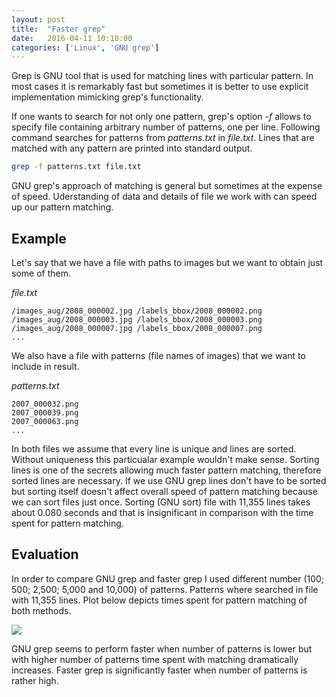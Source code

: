 ```yaml
---
layout: post
title:  "Faster grep"
date:   2016-04-11 10:10:00
categories: ['Linux', 'GNU grep']
---
```


Grep is GNU tool that is used for matching lines with particular pattern.
In most cases it is remarkably fast but sometimes it is better to use explicit implementation mimicking grep's functionality.

If one wants to search for not only one pattern, grep's option *-f* allows to specify file containing arbitrary number of patterns, one per line.
Following command searches for patterns from *patterns.txt* in *file.txt*.
Lines that are matched with any pattern are printed into standard output.

```bash
grep -f patterns.txt file.txt
```

GNU grep's approach of matching is general but sometimes at the expense of speed.
Uderstanding of data and details of file we work with can speed up our pattern matching.

## Example
Let's say that we have a file with paths to images but we want to obtain just some of them.

*file.txt*
```
/images_aug/2008_000002.jpg /labels_bbox/2008_000002.png
/images_aug/2008_000003.jpg /labels_bbox/2008_000003.png
/images_aug/2008_000007.jpg /labels_bbox/2008_000007.png
...
```

We also have a file with patterns (file names of images) that we want to include in result.

*patterns.txt*
```
2007_000032.png
2007_000039.png
2007_000063.png
...
```

In both files we assume that every line is unique and lines are sorted.
Without uniqueness this particualar example wouldn't make sense.
Sorting lines is one of the secrets allowing much faster pattern matching, therefore sorted lines are necessary.
If we use GNU grep lines don't have to be sorted but sorting itself doesn't affect overall speed of pattern matching because we can sort files just once.
Sorting (GNU sort) file  with 11,355 lines takes about 0.080 seconds and that is insignificant in comparison with the time spent for pattern matching. 

<script src="https://gist.github.com/martinkersner/32e909a518d6983d37b524a4d3984dd4.js"></script>

## Evaluation
In order to compare GNU grep and faster grep I used different number (100; 500; 2,500; 5,000 and 10,000) of patterns.
Patterns where searched in file with 11,355 lines.
Plot below depicts times spent for pattern matching of both methods.

<img src="http://i.imgur.com/qtW8mcR.png?1" align="center"/>

GNU grep seems to perform faster when number of patterns is lower but with higher number of patterns time spent with matching dramatically increases.
Faster grep is significantly faster when number of patterns is rather high.

